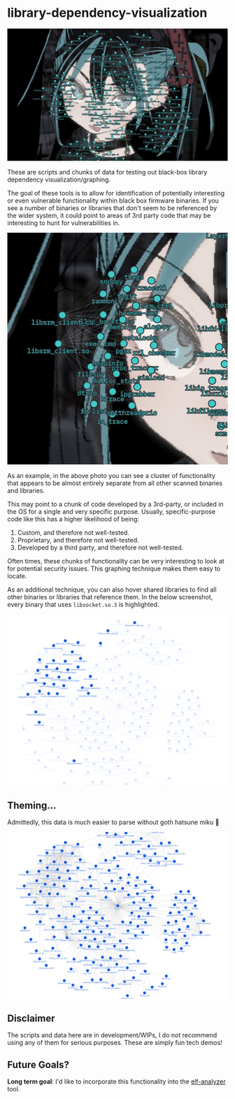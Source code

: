 # library-dependency-visualization

![example graph feat. goth hatsune miku](graph-1.png)

These are scripts and chunks of data for testing out black-box library dependency visualization/graphing.

The goal of these tools is to allow for identification of potentially interesting or even vulnerable functionality within black box firmware binaries. If you see a number of binaries or libraries that don't seem to be referenced by the wider system, it could point to areas of 3rd party code that may be interesting to hunt for vulnerabilities in.

![example cluster](graph-2.png)

As an example, in the above photo you can see a cluster of functionality that appears to be almost entirely separate from all other scanned binaries and libraries.

This may point to a chunk of code developed by a 3rd-party, or included in the OS for a single and very specific purpose. Usually, specific-purpose code like this has a higher likelihood of being:

1. Custom, and therefore not well-tested.
2. Proprietary, and therefore not well-tested.
3. Developed by a third party, and therefore not well-tested.

Often times, these chunks of functionality can be very interesting to look at for potential security issues. This graphing technique makes them easy to locate.

As an additional technique, you can also hover shared libraries to find all other binaries or libraries that reference them. In the below screenshot, every binary that uses `libsocket.so.3` is highlighted.

![boring theme, useful data](graph-4.png)

## Theming...

Admittedly, this data is much easier to parse without goth hatsune miku 🥀

![boring theme](graph-3.png)

## Disclaimer

The scripts and data here are in development/WIPs, I do not recommend using any of them for serious purposes. These are simply fun tech demos!

## Future Goals?

**Long term goal**: I'd like to incorporate this functionality into the [elf-analyzer](https://github.com/ttepatti/elf-analyzer) tool.
